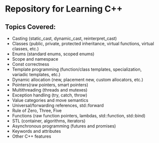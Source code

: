 # Repository for Learning C++

## Topics Covered:

- Casting (static_cast, dynamic_cast, reinterpret_cast)
- Classes (public, private, protected inheritance, virtual functions, virtual classes, etc.)
- Enums (standard enums, scoped enums)
- Scope and namespace
- Const correctness
- Template programming (function/class templates, specialization, variadic templates, etc.)
- Dynamic allocation (new, placement new, custom allocators, etc.)
- Pointers(raw pointers, smart pointers)
- Multithreading (threads and mutexes) 
- Exception handling (try, catch, throw)
- Value categories and move semantics
- Universal/forwarding references, std::forward
- Rule of Zero, Three, Five
- Functions (raw function pointers, lambdas, std::function, std::bind)
- STL (container, algorithms, iterators)
- Asynchronous programming (futures and promises)
- Keywords and attributes
- Other C++ features
